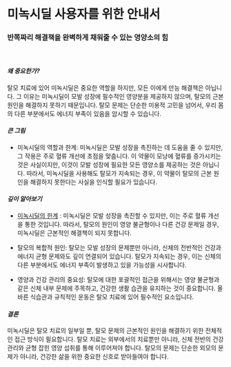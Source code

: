 # 미녹시딜 사용자를 위한 안내서

### 반쪽짜리 해결책을 완벽하게 채워줄 수 있는 영양소의 힘      
　  
#### ***왜 중요한가?***  
탈모 치료에 있어 미녹시딜은 중요한 역할을 하지만, 모든 이에게 만능 해결책은 아닙니다. 그 이유는 미녹시딜이 모발 성장에 필수적인 영양분을 제공하지 않으며, 탈모의 근본 원인을 해결하지 못하기 때문입니다. 탈모 문제는 단순한 미용적 고민을 넘어서, 우리 몸의 다른 부분에서도 에너지 부족이 있음을 암시할 수 있습니다.  
  
#### ***큰 그림*** 

 - 미녹시딜의 역할과 한계: 미녹시딜은 모발 성장을 촉진하는 데 도움을 줄 수 있지만, 그 작용은 주로 혈류 개선에 초점을 맞춥니다. 이 약물이 모낭에 혈류를 증가시키는 것은 사실이지만, 이것이 모발 성장에 필요한 모든 영양소를 제공하는 것은 아닙니다. 따라서, 미녹시딜을 사용해도 탈모가 지속되는 경우, 이 약물이 탈모의 근본 원인을 해결하지 못한다는 사실을 인식할 필요가 있습니다.  
  
#### ***깊이 알아보기***
  
 - [미녹시딜의 한계](/m04/m0404/m040401) : 미녹시딜은 모발 성장을 촉진할 수 있지만, 이는 주로 혈류 개선을 통한 것입니다. 따라서, 탈모의 원인이 영양 불균형이나 다른 건강 문제일 경우, 미녹시딜은 근본적인 해결책이 되지 못합니다.  
  
 - 탈모의 복합적 원인: 탈모는 모발 성장의 문제뿐만 아니라, 신체의 전반적인 건강과 에너지 균형 문제와도 깊이 연결되어 있습니다. 탈모가 지속되는 경우, 이는 신체의 다른 부분에서도 에너지 부족이 발생하고 있을 가능성을 시사합니다.  
  
 - 영양과 건강 관리의 중요성: 탈모에 대한 포괄적인 접근을 위해서는 영양 불균형과 같은 신체 내부 문제에 주목하고, 건강한 생활 습관을 유지하는 것이 중요합니다. 올바른 식습관과 규칙적인 운동은 탈모 치료에 있어 필수적인 요소입니다.  
  
#### ***결론***   
미녹시딜은 탈모 치료의 일부일 뿐, 탈모 문제의 근본적인 원인을 해결하기 위한 전체적인 접근 방식이 필요합니다. 탈모 치료는 외부에서의 치료뿐만 아니라, 신체 전반의 건강 관리와 균형 잡힌 영양 섭취를 통해 이루어져야 합니다. 탈모의 문제는 단순한 외모의 문제가 아니라, 건강한 삶을 위한 중요한 신호로 받아들여야 합니다.
<!--stackedit_data:
eyJoaXN0b3J5IjpbLTI2NDI2Njg3Myw0NTU0MjEyNzcsODUzMj
IxOTc1LDE2OTM2NTkyNTksLTgyMjkxNzM1LC0xOTEyODkyNzI4
LDEzMjkxODU1NDZdfQ==
-->